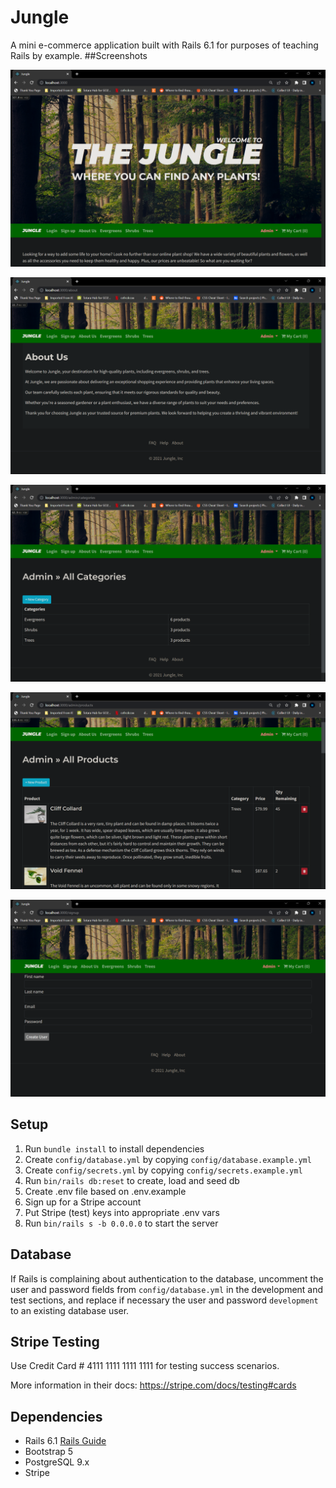# Jungle

A mini e-commerce application built with Rails 6.1 for purposes of teaching Rails by example.
##Screenshots

![home page](https://github.com/DanRoss88/jungle-rails/blob/master/docs/Screenshot%20(30).png?raw=true)

![About us](https://github.com/DanRoss88/jungle-rails/blob/master/docs/Screenshot%20(34).png?raw=true)

![Admin categories](https://github.com/DanRoss88/jungle-rails/blob/master/docs/Screenshot%20(31).png?raw=true)

![Admin products](https://github.com/DanRoss88/jungle-rails/blob/master/docs/Screenshot%20(32).png?raw=true)

![Sign up](https://github.com/DanRoss88/jungle-rails/blob/master/docs/Screenshot%20(33).png?raw=true)



## Setup

1. Run `bundle install` to install dependencies
2. Create `config/database.yml` by copying `config/database.example.yml`
3. Create `config/secrets.yml` by copying `config/secrets.example.yml`
4. Run `bin/rails db:reset` to create, load and seed db
5. Create .env file based on .env.example
6. Sign up for a Stripe account
7. Put Stripe (test) keys into appropriate .env vars
8. Run `bin/rails s -b 0.0.0.0` to start the server

## Database

If Rails is complaining about authentication to the database, uncomment the user and password fields from `config/database.yml` in the development and test sections, and replace if necessary the user and password `development` to an existing database user.

## Stripe Testing

Use Credit Card # 4111 1111 1111 1111 for testing success scenarios.

More information in their docs: <https://stripe.com/docs/testing#cards>

## Dependencies

- Rails 6.1 [Rails Guide](http://guides.rubyonrails.org/v6.1/)
- Bootstrap 5
- PostgreSQL 9.x
- Stripe
